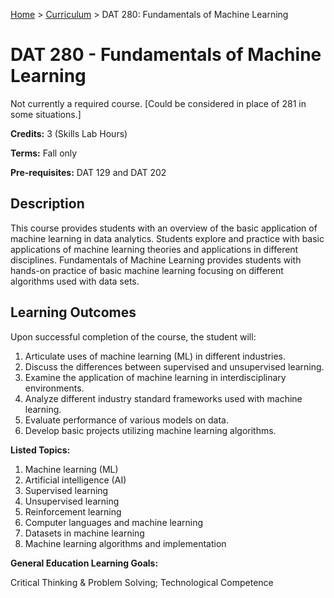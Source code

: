 [Home](../) > [Curriculum](index.html) > DAT 280: Fundamentals of Machine Learning

# DAT 280 - Fundamentals of Machine Learning

Not currently a required course. [Could be considered in place of 281 in some situations.]

**Credits:** 3 (Skills Lab Hours)

**Terms:** Fall only

**Pre-requisites:** DAT 129 and DAT 202

## Description

This course provides students with an overview of the basic application of machine learning in data analytics. Students explore and practice with basic applications of machine learning theories and applications in different disciplines. Fundamentals of Machine Learning provides students with hands-on practice of basic machine learning focusing on different algorithms used with data sets.


## Learning Outcomes

Upon successful completion of the course, the student will:
1. Articulate uses of machine learning (ML) in different industries.
2. Discuss the differences between supervised and unsupervised learning.
3. Examine the application of machine learning in interdisciplinary environments.
4. Analyze different industry standard frameworks used with machine learning.
5. Evaluate performance of various models on data. 
6. Develop basic projects utilizing machine learning algorithms.
         

**Listed Topics:**

1. Machine learning (ML)
2. Artificial intelligence (AI)
3. Supervised learning
4. Unsupervised learning
5. Reinforcement learning
6. Computer languages and machine learning
7. Datasets in machine learning
8. Machine learning algorithms and implementation
 

**General Education Learning Goals:**

Critical Thinking & Problem Solving; Technological Competence